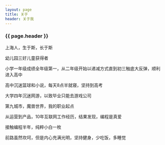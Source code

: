 ```yaml
---
layout: page 
title: 关于
header: 关于我
---
```

<h3>{{ page.header }}</h3>
上海人，生于斯，长于斯

幼儿园三好儿童获得者

小学一年级成绩全年级第一，从二年级开始以递减方式直到初三触底大反弹，顺利进入高中

高中沉迷篮球和小说，每天8点半就寝，坚持到高考

大学四年沉迷网游，以致毕业只能去游戏公司

第九城市，魔兽世界，我的职业起点

从运营到产品，10年互联网工作经历，结果发现，编程是真爱

接触编程半年，纯粹小白一枚

前路虽然坎坷，但是内心充满光明，坚持健身，少吃饭，多睡觉
